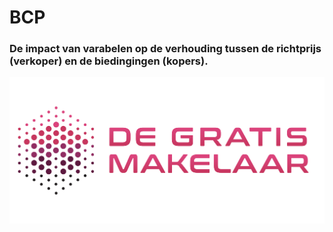 # BCP

### De impact van varabelen op de verhouding tussen de richtprijs (verkoper) en de biedingingen (kopers).

![image](images/logoDGM.png)